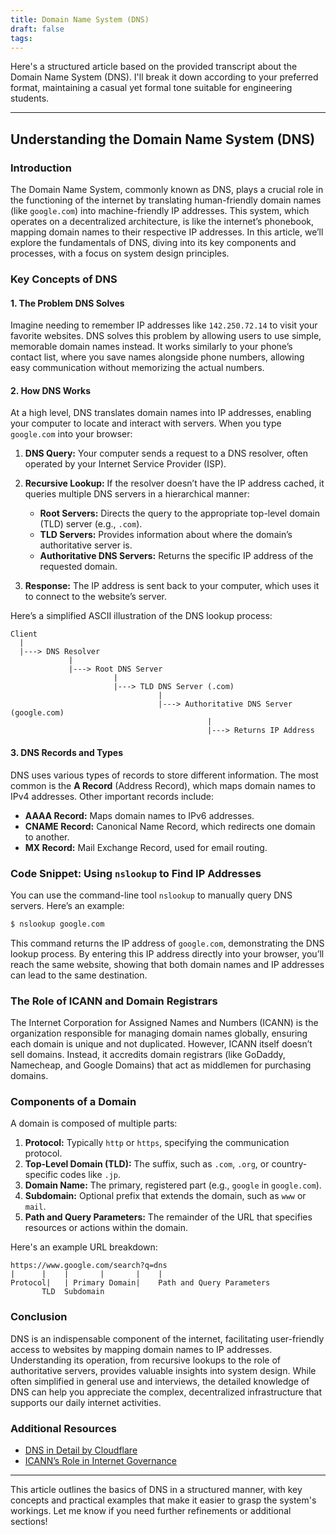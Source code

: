```yaml
---
title: Domain Name System (DNS)
draft: false
tags:
---
```

Here's a structured article based on the provided transcript about the Domain Name System (DNS). I'll break it down according to your preferred format, maintaining a casual yet formal tone suitable for engineering students.

---

## Understanding the Domain Name System (DNS)

### Introduction

The Domain Name System, commonly known as DNS, plays a crucial role in the functioning of the internet by translating human-friendly domain names (like `google.com`) into machine-friendly IP addresses. This system, which operates on a decentralized architecture, is like the internet’s phonebook, mapping domain names to their respective IP addresses. In this article, we’ll explore the fundamentals of DNS, diving into its key components and processes, with a focus on system design principles.

### Key Concepts of DNS

#### 1. **The Problem DNS Solves**

Imagine needing to remember IP addresses like `142.250.72.14` to visit your favorite websites. DNS solves this problem by allowing users to use simple, memorable domain names instead. It works similarly to your phone’s contact list, where you save names alongside phone numbers, allowing easy communication without memorizing the actual numbers.

#### 2. **How DNS Works**

At a high level, DNS translates domain names into IP addresses, enabling your computer to locate and interact with servers. When you type `google.com` into your browser:

1. **DNS Query:** Your computer sends a request to a DNS resolver, often operated by your Internet Service Provider (ISP).
   
2. **Recursive Lookup:** If the resolver doesn’t have the IP address cached, it queries multiple DNS servers in a hierarchical manner:
   - **Root Servers:** Directs the query to the appropriate top-level domain (TLD) server (e.g., `.com`).
   - **TLD Servers:** Provides information about where the domain’s authoritative server is.
   - **Authoritative DNS Servers:** Returns the specific IP address of the requested domain.

3. **Response:** The IP address is sent back to your computer, which uses it to connect to the website’s server.

Here’s a simplified ASCII illustration of the DNS lookup process:

```
Client
  |
  |---> DNS Resolver
             |
             |---> Root DNS Server
                       |
                       |---> TLD DNS Server (.com)
                                 |
                                 |---> Authoritative DNS Server (google.com)
                                            |
                                            |---> Returns IP Address
```

#### 3. **DNS Records and Types**

DNS uses various types of records to store different information. The most common is the **A Record** (Address Record), which maps domain names to IPv4 addresses. Other important records include:

- **AAAA Record:** Maps domain names to IPv6 addresses.
- **CNAME Record:** Canonical Name Record, which redirects one domain to another.
- **MX Record:** Mail Exchange Record, used for email routing.

### Code Snippet: Using `nslookup` to Find IP Addresses

You can use the command-line tool `nslookup` to manually query DNS servers. Here’s an example:

```bash
$ nslookup google.com
```

This command returns the IP address of `google.com`, demonstrating the DNS lookup process. By entering this IP address directly into your browser, you’ll reach the same website, showing that both domain names and IP addresses can lead to the same destination.

### The Role of ICANN and Domain Registrars

The Internet Corporation for Assigned Names and Numbers (ICANN) is the organization responsible for managing domain names globally, ensuring each domain is unique and not duplicated. However, ICANN itself doesn’t sell domains. Instead, it accredits domain registrars (like GoDaddy, Namecheap, and Google Domains) that act as middlemen for purchasing domains.

### Components of a Domain

A domain is composed of multiple parts:

1. **Protocol:** Typically `http` or `https`, specifying the communication protocol.
2. **Top-Level Domain (TLD):** The suffix, such as `.com`, `.org`, or country-specific codes like `.jp`.
3. **Domain Name:** The primary, registered part (e.g., `google` in `google.com`).
4. **Subdomain:** Optional prefix that extends the domain, such as `www` or `mail`.
5. **Path and Query Parameters:** The remainder of the URL that specifies resources or actions within the domain.

Here's an example URL breakdown:

```
https://www.google.com/search?q=dns
|      |    |       |       |    |
Protocol|   | Primary Domain|    Path and Query Parameters
       TLD  Subdomain
```

### Conclusion

DNS is an indispensable component of the internet, facilitating user-friendly access to websites by mapping domain names to IP addresses. Understanding its operation, from recursive lookups to the role of authoritative servers, provides valuable insights into system design. While often simplified in general use and interviews, the detailed knowledge of DNS can help you appreciate the complex, decentralized infrastructure that supports our daily internet activities.

### Additional Resources

- [DNS in Detail by Cloudflare](https://www.cloudflare.com/learning/dns/what-is-dns/)
- [ICANN’s Role in Internet Governance](https://www.icann.org/)

---

This article outlines the basics of DNS in a structured manner, with key concepts and practical examples that make it easier to grasp the system's workings. Let me know if you need further refinements or additional sections!